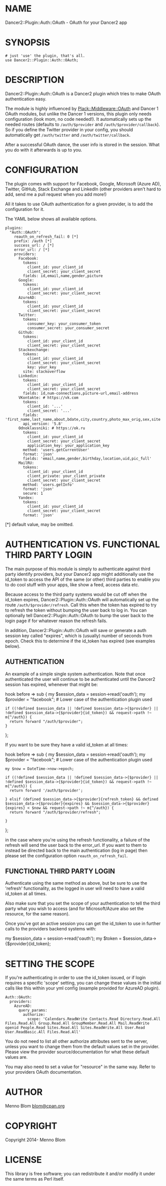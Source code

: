 # NAME

Dancer2::Plugin::Auth::OAuth - OAuth for your Dancer2 app

# SYNOPSIS

    # just 'use' the plugin, that's all.
    use Dancer2::Plugin::Auth::OAuth;

# DESCRIPTION

Dancer2::Plugin::Auth::OAuth is a Dancer2 plugin which tries to make OAuth
authentication easy.

The module is highly influenced by [Plack::Middleware::OAuth](https://metacpan.org/pod/Plack%3A%3AMiddleware%3A%3AOAuth) and Dancer 1
OAuth modules, but unlike the Dancer 1 versions, this plugin only needs
configuration (look mom, no code needed!). It automatically sets up the
needed routes (defaults to `/auth/$provider` and `/auth/$provider/callback`).
So if you define the Twitter provider in your config, you should automatically
get `/auth/twitter` and `/auth/twitter/callback`.

After a successful OAuth dance, the user info is stored in the session. What
you do with it afterwards is up to you.

# CONFIGURATION

The plugin comes with support for Facebook, Google, Microsoft (Azure AD),
Twitter, GitHub, Stack Exchange and LinkedIn (other providers aren't hard to
add, send me a pull request when you add more!)

All it takes to use OAuth authentication for a given provider, is to add
the configuration for it.

The YAML below shows all available options.

    plugins:
      "Auth::OAuth":
        reauth_on_refresh_fail: 0 [*]
        prefix: /auth [*]
        success_url: / [*]
        error_url: / [*]
        providers:
          Facebook:
            tokens:
              client_id: your_client_id
              client_secret: your_client_secret
            fields: id,email,name,gender,picture
          Google:
            tokens:
              client_id: your_client_id
              client_secret: your_client_secret
          AzureAD:
            tokens:
              client_id: your_client_id
              client_secret: your_client_secret              
          Twitter:
            tokens:
              consumer_key: your_consumer_token
              consumer_secret: your_consumer_secret
          Github:
            tokens:
              client_id: your_client_id
              client_secret: your_client_secret
          Stackexchange:
            tokens:
              client_id: your_client_id
              client_secret: your_client_secret
              key: your_key
            site: stackoverflow
          Linkedin:
            tokens:
              client_id: your_client_id
              client_secret: your_client_secret
            fields: id,num-connections,picture-url,email-address
          VKontakte: # https://vk.com
            tokens:
              client_id: '...'
              client_secret: '...'
            fields: 'first_name,last_name,about,bdate,city,country,photo_max_orig,sex,site'
            api_version: '5.8'
          Odnoklassniki: # https://ok.ru
            tokens:
              client_id: your_client_id
              client_secret: your_client_secret
              application_key: your_application_key
            method: 'users.getCurrentUser'
            format: 'json'
            fields: 'email,name,gender,birthday,location,uid,pic_full'
          MailRU:
            tokens:
              client_id: your_client_id
              client_private: your_client_private
              client_secret: your_client_secret
            method: 'users.getInfo'
            format: 'json'
            secure: 1
          Yandex:
            tokens:
              client_id: your_client_id
              client_secret: your_client_secret
            format: 'json'

\[\*\] default value, may be omitted.

# AUTHENTICATION VS. FUNCTIONAL THIRD PARTY LOGIN

The main purpose of this module is simply to authenticate against third party
identify providers, but your Dancer2 app might additionally use the id_token to
access the API of the same (or other) third parties to enable you to do cool
stuff with your apps, like show a feed, access data etc.

Because access to the third party systems would be cut off when the id_token
expires, Dancer2::Plugin::Auth::OAuth will automatically set up the route
`/auth/$provider/refresh`. Call this when the token has expired to try to
refresh the token without bumping the user back to log in. You can optionally
tell Dancer2::Plugin::Auth::OAuth to bump the user back to the login page if
for whatever reason the refresh fails.

In addition, Dancer2::Plugin::Auth::OAuth will save or generate a auth session
key called "expires", which is (usually) number of seconds from epoch. Check
this to determine if the id_token has expired (see examples below).

## AUTHENTICATION

An example of a simple single system authentication. Note that once
authenticated the user will continue to be authenticated until the Dancer2
session has expired, whenever that might be:

  hook before => sub {
    my $session_data = session->read('oauth');
    my $provider = "facebook"; # Lower case of the authentication plugin used

    if ((!defined $session_data || !defined $session_data->{$provider} || !defined $session_data->{$provider}{id_token}) && request->path !~ m{^/auth}) {
      return forward "/auth/$provider";
    }
  };

If you want to be sure they have a valid id_token at all times:

  hook before => sub {
    my $session_data = session->read('oauth');
    my $provider = "facebook"; # Lower case of the authentication plugin used

    my $now = DateTime->now->epoch;

    if ((!defined $session_data || !defined $session_data->{$provider} || !defined $session_data->{$provider}{id_token}) && request->path !~ m{^/auth}) {
      return forward '/auth/$provider';

    } elsif (defined $session_data->{$provider}{refresh_token} && defined $session_data->{$provider}{expires} && $session_data->{$provider}{expires} < $now && request->path !~ m{^/auth}) {
      return forward "/auth/$provider/refresh";

    }
  };

in the case where you're using the refresh functionality, a failure of the
refresh will send the user back to the error_url. If you want to them to instead
be directed back to the main authentication (log in page) then please set the
configuration option `reauth_on_refresh_fail`.

## FUNCTIONAL THIRD PARTY LOGIN

Authenticate using the same method as above, but be sure to use the 'refresh'
functionality, as the logged in user will need to have a valid id_token at all
times.

Also make sure that you set the scope of your authentication to tell the third
party what you wish to access (and for Microsoft/Azure also set the resource,
for the same reason).

Once you've got an active session you can get the id_token to use in further
calls to the providers backend systems with:

  my $session_data = session->read('oauth');
  my $token = $session_data->{$provider}{id_token};

# SETTING THE SCOPE

If you're authenticating in order to use the id_token issued, or if login
requires a specific 'scope' setting, you can change these values in the initial
calls like this within your yml config (example provided for AzureAD plugin).

    Auth::OAuth:
      providers:
        AzureAD:
          query_params:
            authorize:
              scope: 'Calendars.ReadWrite Contacts.Read Directory.Read.All Files.Read.All Group.Read.All GroupMember.Read.All Mail.ReadWrite openid People.Read Sites.Read.All Sites.ReadWrite.All User.Read User.ReadBasic.All Files.Read.All'

You do not need to list all other authorize attributes sent to the server,
unless you want to change them from the default values set in the provider.
Please view the provider source/documentation for what these default values are.

You may also need to set a value for "resource" in the same way. Refer to your
providers OAuth documentation.

# AUTHOR

Menno Blom <blom@cpan.org>

# COPYRIGHT

Copyright 2014- Menno Blom

# LICENSE

This library is free software; you can redistribute it and/or modify
it under the same terms as Perl itself.
